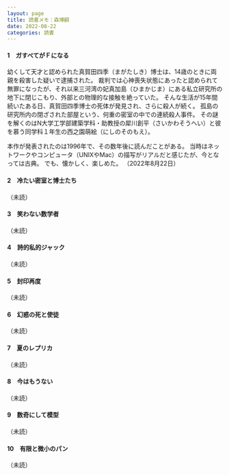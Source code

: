 ```yaml
---
layout: page
title: 読書メモ：森博嗣
date: 2022-08-22
categories: 読書
---
```

#### 1　ガすべてがＦになる

幼くして天才と認められた真賀田四季（まがたしき）博士は、14歳のときに両親を殺害した疑いで逮捕された。
裁判では心神喪失状態にあったと認められて無罪になったが、それ以来三河湾の妃真加島（ひまかじま）にある私立研究所の地下に閉じこもり、外部との物理的な接触を絶っていた。
そんな生活が15年間続いたある日、真賀田四季博士の死体が発見され、さらに殺人が続く。
孤島の研究所内の閉ざされた部屋という、何重の密室の中での連続殺人事件。
その謎を解くのはN大学工学部建築学科・助教授の犀川創平（さいかわそうへい）と彼を慕う同学科１年生の西之園萌絵（にしのそのもえ）。

本作が発表されたのは1996年で、その数年後に読んだことがある。
当時はネットワークやコンピュータ（UNIXやMac）の描写がリアルだと感じたが、今となっては古典。
でも、懐かしく、楽しめた。
（2022年8月22日）

#### 2　冷たい密室と博士たち

（未読）

#### 3　笑わない数学者

（未読）

#### 4　詩的私的ジャック

（未読）

#### 5　封印再度

（未読）

#### 6　幻惑の死と使徒

（未読）

#### 7　夏のレプリカ

（未読）

#### 8　今はもうない

（未読）

#### 9　数奇にして模型

（未読）

#### 10　有限と微小のパン

（未読）
